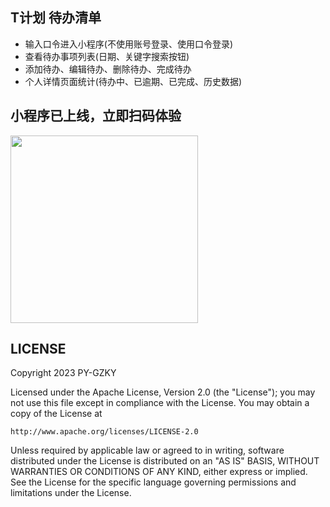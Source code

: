 ## T计划 待办清单
- 输入口令进入小程序(不使用账号登录、使用口令登录)
- 查看待办事项列表(日期、关键字搜索按钮)
- 添加待办、编辑待办、删除待办、完成待办
- 个人详情页面统计(待办中、已逾期、已完成、历史数据)

## 小程序已上线，立即扫码体验
   <img src="https://github.com/kangdongpu/MiniTodo/blob/master/mini_code.png" width="300"/>
   
## LICENSE

Copyright 2023 PY-GZKY

Licensed under the Apache License, Version 2.0 (the "License");
you may not use this file except in compliance with the License.
You may obtain a copy of the License at

    http://www.apache.org/licenses/LICENSE-2.0

Unless required by applicable law or agreed to in writing, software
distributed under the License is distributed on an "AS IS" BASIS,
WITHOUT WARRANTIES OR CONDITIONS OF ANY KIND, either express or implied.
See the License for the specific language governing permissions and
limitations under the License.
